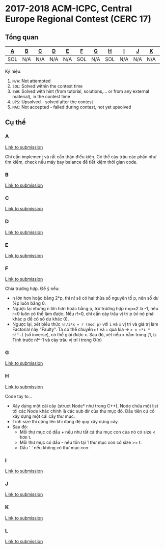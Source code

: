 # 2017-2018 ACM-ICPC, Central Europe Regional Contest (CERC 17)
## Tổng quan
|[A](#a)|[B](#b)|[C](#c)|[D](#d)|[E](#e)|[F](#f)|[G](#g)|[H](#h)|[I](#i)|[J](#j)|[K](#k)|[L](#l)|
|-------|-------|-------|-------|-------|-------|-------|-------|-------|-------|-------|-------|
|  SOL  |  N/A  |  N/A  |  N/A  |  N/A  |  SOL  |  N/A  |  SOL  |  N/A  |  N/A  |  N/A  |  N/A  |

Ký hiệu: 
1. `N/A`: Not attempted
2. `SOL`: Solved within the contest time
3. `SWH`: Solved with hint (from tutorial, solutions,... or from any external material), in the contest time
4. `UPS`: Upsolved - solved after the contest
5. `NAC`: Not accepted - failed during contest, not yet upsolved

## Cụ thể
### A
[Link to submission](A/data.cpp)

Chỉ cần implement và rất cẩn thận điều kiện. Có thể cày trâu các phần như tìm kiếm, check nếu máy bay balance để tiết kiệm thời gian code.


### B
[Link to submission](B/data.cpp)


### C
[Link to submission](C/data.cpp)


### D
[Link to submission](D/data.cpp)


### E
[Link to submission](E/data.cpp)


### F
[Link to submission](F/data.cpp)

Chia trường hợp. Để ý nếu:
- n lớn hơn hoặc bằng 2*p, thì n! sẽ có hai thừa số nguyên tố p, nên số dư %p luôn bằng 0.
- Ngược lại nhưng n lớn hơn hoặc bằng p, trừ trường hợp n=p=2 là -1, nếu r=0 luôn có thể làm được. Nếu r!=0, chỉ cần cày trâu vị trí p (vì nó phải khác p để có số dư khác 0).
- Ngược lại, xét biểu thức `n!/i*x = r (mod p)` với `i` và `x` vị trí và giá trị làm Factorial này "Faulty".
Ta có thể chuyển `n!` và `i` qua kia => `x = r*i * n!^-1` (số inverse), có thể giải được x. Sau đó, xét nếu x nằm
trong [1, i). Tính trước n!^-1 và cày trâu vị trí i trong O(n)


### G
[Link to submission](G/data.cpp)


### H
[Link to submission](H/data.cpp)

Code tay to... 
* Xây dựng một cái cây (struct Node* như trong C++), Node chứa một list tới các Node khác
chính là các sub dir của thư mục đó. Đầu tiên cứ cố xây dựng một cái cây thư mục.
* Tính size thì cộng lên khi đang đệ quy xây dựng cây.
* Sau đó:
    - Mỗi thư mục có dấu + nếu như tất cả thư mục con của nó có size < hơn t.
	- Mỗi thư mục có dấu - nếu tồn tại 1 thư mục con có size >= t.
	- Dấu ' ' nếu không có thư mục con


### I
[Link to submission](I/data.cpp)


### J
[Link to submission](J/data.cpp)


### K
[Link to submission](K/data.cpp)


### L
[Link to submission](L/data.cpp)


